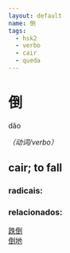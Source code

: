 ```yaml
--- 
layout: default
name: 倒 
tags: 
  - hsk2
  - verbo
  - cair
  - queda
--- 
```

# 倒 
dǎo  
 
*（动词/verbo）*  
## cair; to fall 
### radicais: 
### relacionados: 
[跌倒](/zhengshidu/outras/跌倒)  
[倒地](/zhengshidu/outras/倒地)  
